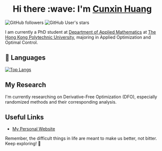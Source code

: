 <h1 align="center">
    Hi there :wave: I'm <a href="https://opthuang.github.io/" target="_blank">Cunxin Huang</a>
</h1>


![GitHub followers](https://img.shields.io/github/followers/OptHuang?logo=github&style=for-the-badge)
![GitHub User's stars](https://img.shields.io/github/stars/OptHuang?logo=github&style=for-the-badge)

I am currently a PhD student at [Department of Applied Mathematics](https://www.polyu.edu.hk/ama/) at [The Hong Kong Polytechnic University](https://www.polyu.edu.hk/), majoring in Applied Optimization and Optimal Control.

## 🌱 Languages

[![Top Langs](https://github-readme-stats.vercel.app/api/top-langs/?username=OptHuang&layout=compact&theme=dracula)](https://github.com/anuraghazra/github-readme-stats)

## My Research

I'm currently researching on Derivative-Free Optimization (DFO), especially randomized methods and their corresponding analysis.

## Useful Links

- [My Personal Website](https://opthuang.github.io/)

Remember, the difficult things in life are meant to make us better, not bitter. Keep exploring! 🚀
